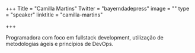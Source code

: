 +++
Title = "Camilla Martins"
Twitter = "bayerndadepress"
image = ""
type = "speaker"
linktitle = "camilla-martins"

+++

Programadora com foco em fullstack development, utilização de metodologias ágeis e princípios de DevOps.
